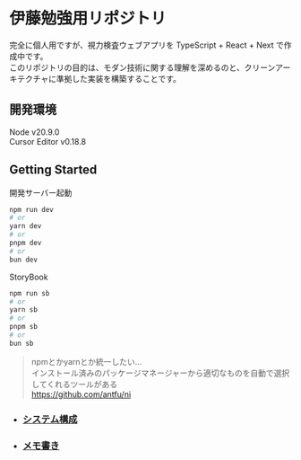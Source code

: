 # 伊藤勉強用リポジトリ

完全に個人用ですが、視力検査ウェブアプリを TypeScript + React + Next で作成中です。  
このリポジトリの目的は、モダン技術に関する理解を深めるのと、クリーンアーキテクチャに準拠した実装を構築することです。

## 開発環境

Node v20.9.0  
Cursor Editor v0.18.8

## Getting Started

開発サーバー起動
```bash
npm run dev
# or
yarn dev
# or
pnpm dev
# or
bun dev
```
StoryBook
```bash
npm run sb
# or
yarn sb
# or
pnpm sb
# or
bun sb
```

> npmとかyarnとか統一したい...  
> インストール済みのパッケージマネージャーから適切なものを自動で選択してくれるツールがある  
> https://github.com/antfu/ni

* ### [システム構成](docs/systemConfiguration.md)
* ### [メモ書き](docs/memo.md)
